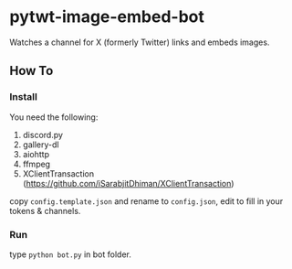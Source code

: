# pytwt-image-embed-bot
Watches a channel for X (formerly Twitter) links and embeds images.

## How To

### Install

You need the following: 

 1. discord.py 
 2. gallery-dl
 3. aiohttp
 4. ffmpeg
 5. XClientTransaction (https://github.com/iSarabjitDhiman/XClientTransaction)

copy `config.template.json` and rename to `config.json`, edit to fill in your tokens & channels.

### Run

type `python bot.py` in bot folder.
